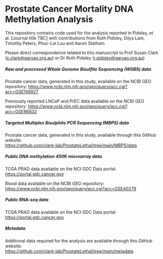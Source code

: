 # Prostate Cancer Mortality DNA Methylation Analysis
This repository contains code used for the analysis reported in Pidsley, et al. [Journal title TBC] with  contributions from Ruth Pidsley, Dilys Lam, Timothy Peters, Phuc-Loi Luu and Aaron Statham

Please direct correspondence related to this manuscript to Prof Susan Clark (s.clark@garvan.org.au) or Dr Ruth Pidsley (r.pidsley@garvan.org.au)


##### Raw and processed Whole Genome Bisulfite Sequencing (WGBS) data
Prostate cancer data, generated in this study, available on the NCBI GEO repository:
https://www.ncbi.nlm.nih.gov/geo/query/acc.cgi?acc=GSE158927

Previously reported LNCaP and PrEC data available on the NCBI GEO repository:
https://www.ncbi.nlm.nih.gov/geo/query/acc.cgi?acc=GSE86832 


##### Targeted Multiplex Bisulphite PCR Sequencing (MBPS) data 
Prostate cancer data, generated in this study, available through this GitHub website.\
https://github.com/clark-lab/ProstateLethal/tree/main/MBPS/data

##### Public DNA methylation 450K microarray data
TCGA PRAD data available on the NCI GDC Data portal:
https://portal.gdc.cancer.gov 

Blood data available on the NCBI GEO repository: 
https://www.ncbi.nlm.nih.gov/geo/query/acc.cgi?acc=GSE40279 


##### Public RNA-seq data
TCGA PRAD data available on the NCI GDC Data portal:
https://portal.gdc.cancer.gov 


##### Metadata
Additional data required for the analysis are available through this GitHub website.\
https://github.com/clark-lab/ProstateLethal/tree/main/metadata



